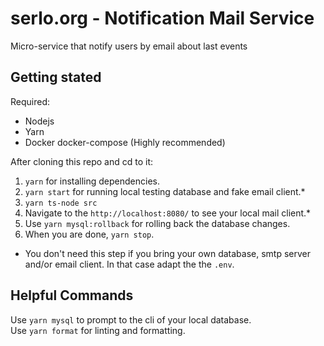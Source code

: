 # serlo.org - Notification Mail Service

Micro-service that notify users by email about last events

## Getting stated

Required:

- Nodejs
- Yarn
- Docker docker-compose (Highly recommended)

After cloning this repo and cd to it:

1. `yarn` for installing dependencies.
2. `yarn start` for running local testing database and fake email client.\*
3. `yarn ts-node src`
4. Navigate to the `http://localhost:8080/` to see your local mail client.\*
5. Use `yarn mysql:rollback` for rolling back the database changes.
6. When you are done, `yarn stop`.

- You don't need this step if you bring your own database, smtp server and/or email client. In that case adapt the the `.env`.

## Helpful Commands

Use `yarn mysql` to prompt to the cli of your local database.  
Use `yarn format` for linting and formatting.
